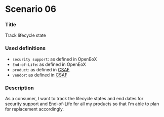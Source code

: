 # Scenario 06

### Title

Track lifecycle state

### Used definitions

- `security support`: as defined in OpenEoX
- `End-of-Life`: as defined in OpenEoX
- `product`: as defined in [CSAF](https://docs.oasis-open.org/csaf/csaf/v2.0/os/csaf-v2.0-os.html#12-terminology)
- `vendor`: as defined in [CSAF](https://docs.oasis-open.org/csaf/csaf/v2.0/os/csaf-v2.0-os.html#12-terminology)

### Description

As a consumer, I want to track the lifecycle states and end dates for security support and End-of-Life for all
my products so that I'm able to plan for replacement accordingly.
